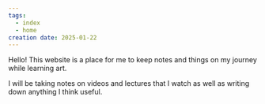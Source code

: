 ```yaml
---
tags:
  - index
  - home
creation date: 2025-01-22
---
```

Hello! This website is a place for me to keep notes and things on my journey while learning art. 

I will be taking notes on videos and lectures that I watch as well as writing down anything I think useful. 